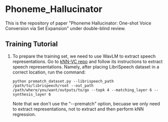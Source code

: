 # Phoneme_Hallucinator
This is the repository of paper "Phoneme Hallucinator: One-shot Voice Conversion via Set Expansion" under double-blind review.

## Training Tutorial
1. To prepare the training set, we need to use WavLM to extract speech representations. Go to [kNN-VC repo](https://github.com/bshall/knn-vc) and follow its instructions to extract speech representations. Namely, after placing LibriSpeech dataset in a correct location, run the command:

   `python prematch_dataset.py --librispeech_path /path/to/librispeech/root --out_path /path/where/you/want/outputs/to/go --topk 4 --matching_layer 6 --synthesis_layer 6`

   Note that we don't use the "--prematch" option, becuase we only need to extract representations, not to extract and then perform kNN regression.

